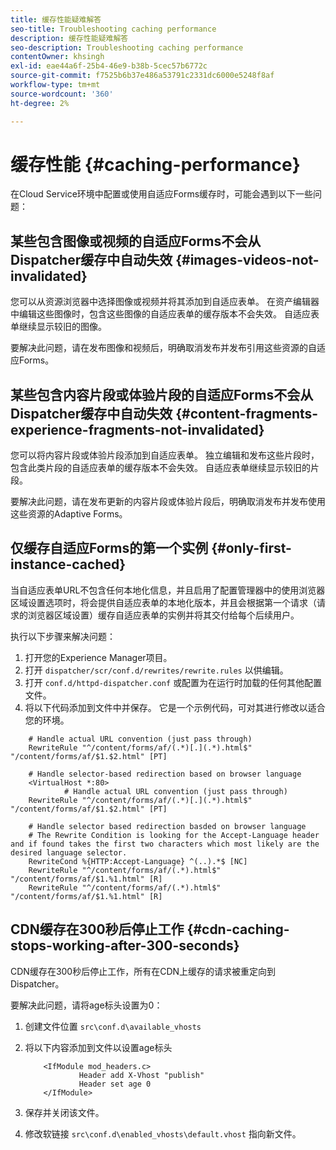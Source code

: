 ```yaml
---
title: 缓存性能疑难解答
seo-title: Troubleshooting caching performance
description: 缓存性能疑难解答
seo-description: Troubleshooting caching performance
contentOwner: khsingh
exl-id: eae44a6f-25b4-46e9-b38b-5cec57b6772c
source-git-commit: f7525b6b37e486a53791c2331dc6000e5248f8af
workflow-type: tm+mt
source-wordcount: '360'
ht-degree: 2%

---
```


# 缓存性能 {#caching-performance}

在Cloud Service环境中配置或使用自适应Forms缓存时，可能会遇到以下一些问题：

## 某些包含图像或视频的自适应Forms不会从Dispatcher缓存中自动失效 {#images-videos-not-invalidated}

您可以从资源浏览器中选择图像或视频并将其添加到自适应表单。 在资产编辑器中编辑这些图像时，包含这些图像的自适应表单的缓存版本不会失效。 自适应表单继续显示较旧的图像。

要解决此问题，请在发布图像和视频后，明确取消发布并发布引用这些资源的自适应Forms。

## 某些包含内容片段或体验片段的自适应Forms不会从Dispatcher缓存中自动失效 {#content-fragments-experience-fragments-not-invalidated}

您可以将内容片段或体验片段添加到自适应表单。 独立编辑和发布这些片段时，包含此类片段的自适应表单的缓存版本不会失效。 自适应表单继续显示较旧的片段。

要解决此问题，请在发布更新的内容片段或体验片段后，明确取消发布并发布使用这些资源的Adaptive Forms。

## 仅缓存自适应Forms的第一个实例 {#only-first-instance-cached}

当自适应表单URL不包含任何本地化信息，并且启用了配置管理器中的使用浏览器区域设置选项时，将会提供自适应表单的本地化版本，并且会根据第一个请求（请求的浏览器区域设置）缓存自适应表单的实例并将其交付给每个后续用户。

执行以下步骤来解决问题：

1. 打开您的Experience Manager项目。
1. 打开 `dispatcher/scr/conf.d/rewrites/rewrite.rules` 以供编辑。
1. 打开 `conf.d/httpd-dispatcher.conf` 或配置为在运行时加载的任何其他配置文件。
1. 将以下代码添加到文件中并保存。 它是一个示例代码，可对其进行修改以适合您的环境。

```shellscript
    # Handle actual URL convention (just pass through)
    RewriteRule "^/content/forms/af/(.*)[.](.*).html$" "/content/forms/af/$1.$2.html" [PT]
    
    # Handle selector-based redirection based on browser language
    <VirtualHost *:80>
            # Handle actual URL convention (just pass through)
    RewriteRule "^/content/forms/af/(.*)[.](.*).html$" "/content/forms/af/$1.$2.html" [PT]

    # Handle selector based redirection basded on browser language
    # The Rewrite Condition is looking for the Accept-Language header and if found takes the first two characters which most likely are the desired language selector.
    RewriteCond %{HTTP:Accept-Language} ^(..).*$ [NC]
    RewriteRule "^/content/forms/af/(.*).html$" "/content/forms/af/$1.%1.html" [R]
    RewriteRule "^/content/forms/af/(.*).html$" "/content/forms/af/$1.%1.html" [R]
```

## CDN缓存在300秒后停止工作 {#cdn-caching-stops-working-after-300-seconds}

CDN缓存在300秒后停止工作，所有在CDN上缓存的请求被重定向到Dispatcher。

要解决此问题，请将age标头设置为0：

1. 创建文件位置 `src\conf.d\available_vhosts`

1. 将以下内容添加到文件以设置age标头

   ```shellscript
       <IfModule mod_headers.c>
               Header add X-Vhost "publish"
               Header set age 0
       </IfModule>
   ```

1. 保存并关闭该文件。
1. 修改软链接 `src\conf.d\enabled_vhosts\default.vhost` 指向新文件。
